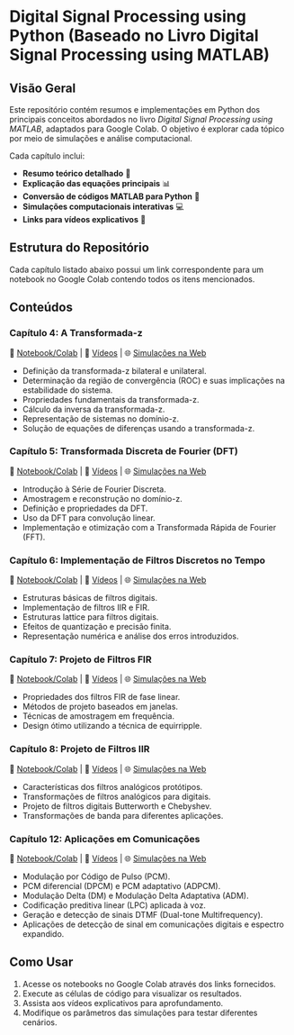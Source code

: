 # Digital Signal Processing using Python (Baseado no Livro Digital Signal Processing using MATLAB)

## Visão Geral

Este repositório contém resumos e implementações em Python dos principais conceitos abordados no livro *Digital Signal Processing using MATLAB*, adaptados para Google Colab. O objetivo é explorar cada tópico por meio de simulações e análise computacional.

Cada capítulo inclui:

- **Resumo teórico detalhado** 📖
- **Explicação das equações principais** 📊
- **Conversão de códigos MATLAB para Python** 🔄
- **Simulações computacionais interativas** 💻
- **Links para vídeos explicativos** 🎥

## Estrutura do Repositório

Cada capítulo listado abaixo possui um link correspondente para um notebook no Google Colab contendo todos os itens mencionados.

## Conteúdos

### **Capítulo 4: A Transformada-z**

📌 [Notebook/Colab](https://colab.research.google.com/drive/1iTAHm1wj9RlVbknMIXgbDbclwKG-pIVf) | 🎥 [Vídeos](#) | 🌐 [Simulações na Web](#)

- Definição da transformada-z bilateral e unilateral.
- Determinação da região de convergência (ROC) e suas implicações na estabilidade do sistema.
- Propriedades fundamentais da transformada-z.
- Cálculo da inversa da transformada-z.
- Representação de sistemas no domínio-z.
- Solução de equações de diferenças usando a transformada-z.

### **Capítulo 5: Transformada Discreta de Fourier (DFT)**

📌 [Notebook/Colab](https://colab.research.google.com/drive/1pqpXBGngvTrUIPifbly_0us5butGywbV) | 🎥 [Vídeos](#) | 🌐 [Simulações na Web](#)

- Introdução à Série de Fourier Discreta.
- Amostragem e reconstrução no domínio-z.
- Definição e propriedades da DFT.
- Uso da DFT para convolução linear.
- Implementação e otimização com a Transformada Rápida de Fourier (FFT).

### **Capítulo 6: Implementação de Filtros Discretos no Tempo**

📌 [Notebook/Colab](#) | 🎥 [Vídeos](#) | 🌐 [Simulações na Web](#)

- Estruturas básicas de filtros digitais.
- Implementação de filtros IIR e FIR.
- Estruturas lattice para filtros digitais.
- Efeitos de quantização e precisão finita.
- Representação numérica e análise dos erros introduzidos.

### **Capítulo 7: Projeto de Filtros FIR**

📌 [Notebook/Colab](#) | 🎥 [Vídeos](#) | 🌐 [Simulações na Web](#)

- Propriedades dos filtros FIR de fase linear.
- Métodos de projeto baseados em janelas.
- Técnicas de amostragem em frequência.
- Design ótimo utilizando a técnica de equirripple.

### **Capítulo 8: Projeto de Filtros IIR**

📌 [Notebook/Colab](#) | 🎥 [Vídeos](#) | 🌐 [Simulações na Web](#)

- Características dos filtros analógicos protótipos.
- Transformações de filtros analógicos para digitais.
- Projeto de filtros digitais Butterworth e Chebyshev.
- Transformações de banda para diferentes aplicações.

### **Capítulo 12: Aplicações em Comunicações**

📌 [Notebook/Colab](#) | 🎥 [Vídeos](#) | 🌐 [Simulações na Web](#)

- Modulação por Código de Pulso (PCM).
- PCM diferencial (DPCM) e PCM adaptativo (ADPCM).
- Modulação Delta (DM) e Modulação Delta Adaptativa (ADM).
- Codificação preditiva linear (LPC) aplicada à voz.
- Geração e detecção de sinais DTMF (Dual-tone Multifrequency).
- Aplicações de detecção de sinal em comunicações digitais e espectro expandido.

## Como Usar

1. Acesse os notebooks no Google Colab através dos links fornecidos.
2. Execute as células de código para visualizar os resultados.
3. Assista aos vídeos explicativos para aprofundamento.
4. Modifique os parâmetros das simulações para testar diferentes cenários.
